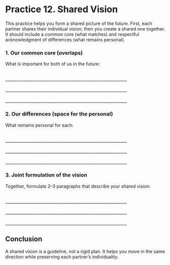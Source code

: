 <div style="page-break-before: always;"></div>

# Practice 12. Shared Vision

This practice helps you form a shared picture of the future. First, each partner shares their individual vision; then you create a shared one together. It should include a common core (what matches) and respectful acknowledgment of differences (what remains personal).

### 1. Our common core (overlaps)

What is important for both of us in the future:

<br/>
____________________________________________________________
<br/><br/>
____________________________________________________________
<br/><br/>
____________________________________________________________

### 2. Our differences (space for the personal)

What remains personal for each:

<br/>
____________________________________________________________
<br/><br/>
____________________________________________________________
<br/><br/>
____________________________________________________________

### 3. Joint formulation of the vision

Together, formulate 2–3 paragraphs that describe your shared vision:

<br/>
____________________________________________________________
<br/><br/>
____________________________________________________________
<br/><br/>
____________________________________________________________

## Conclusion

A shared vision is a guideline, not a rigid plan. It helps you move in the same direction while preserving each partner’s individuality.
